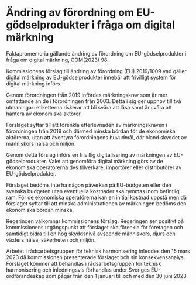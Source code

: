 # Ändring av förordning om EU-gödselprodukter i fråga om digital märkning

Faktapromemoria gällande ändring av förordning om EU\-gödselprodukter i fråga om digital märkning, COM(2023\) 98\.

Kommissionens förslag till ändring av förordning (EU) 2019/1009 vad gäller digital märkning av EU\-gödselprodukter innebär att frivilligt system för digital märkning införs.

Genom förordningen från 2019 infördes märkningskrav som är mer omfattande än de i förordningen från 2003\. Detta i sig ger upphov till två utmaningar: etiketterna riskerar att bli svåra att läsa samt är svåra att hantera av ekonomiska aktörer.

Förslaget syftar till att förenkla efterlevnaden av märkningskraven i förordningen från 2019 och därmed minska bördan för de ekonomiska aktörerna, utan att äventyra förordningens huvudmål, däribland skyddet av människors hälsa och miljön.

Genom detta förslag införs en frivillig digitalisering av märkningen av EU\-gödselprodukter. Valet att genomföra digital märkning görs av de ekonomiska operatörerna dvs tillverkare, importörer eller distributörer av EU\-gödselprodukter.

Förslaget bedöms inte ha någon påverkan på EU\-budgeten eller den svenska budgeten utan eventuella kostnader ska rymmas inom befintlig ram. För de ekonomiska operatörerna kan en initial kostnad uppstå men då förslaget syftar till att minska administrationen av märkningen bedöms den ekonomiska bördan minska.

Regeringen välkomnar kommissionens förslag. Regeringen ser positivt på kommissionens utgångspunkt att förslaget ska förenkla för företagen och samtidigt bidra till en hög skyddsnivå avseende människors, djurs och växters hälsa, säkerheten och miljön.

Arbetet i rådsarbetsgruppen för teknisk harmonisering inleddes den 15 mars 2023 då kommissionen presenterade förslaget och sin konsekvensanalys. Förslaget kommer att behandlas i rådsarbetsgruppen för teknisk harmonisering och inledningsvis förhandlas under Sveriges EU\-ordförandeskap som pågår från den 1 januari till och med den 30 juni 2023\.
